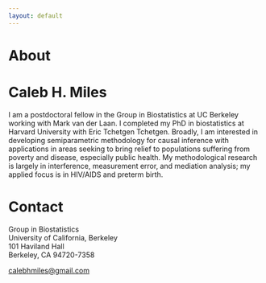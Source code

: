 ```yaml
---
layout: default
---
```


# About

<div class="blurb">
	<h1>Caleb H. Miles</h1>
	<p>I am a postdoctoral fellow in the Group in Biostatistics at UC Berkeley working with Mark van der Laan. I completed my PhD in biostatistics at Harvard University with Eric Tchetgen Tchetgen. Broadly, I am interested in developing semiparametric methodology for causal inference with applications in areas seeking to bring relief to populations suffering from poverty and disease, especially public health. My methodological research is largely in interference, measurement error, and mediation analysis; my applied focus is in HIV/AIDS and preterm birth.</p>
</div><!-- /.blurb -->

# Contact

Group in Biostatistics <br>
University of California, Berkeley <br>
101 Haviland Hall <br>
Berkeley, CA 94720-7358

calebhmiles@gmail.com

